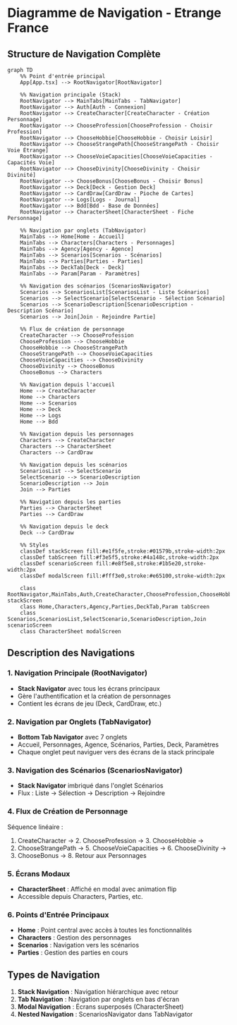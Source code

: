 # Diagramme de Navigation - Etrange France

## Structure de Navigation Complète

```mermaid
graph TD
    %% Point d'entrée principal
    App[App.tsx] --> RootNavigator[RootNavigator]
    
    %% Navigation principale (Stack)
    RootNavigator --> MainTabs[MainTabs - TabNavigator]
    RootNavigator --> Auth[Auth - Connexion]
    RootNavigator --> CreateCharacter[CreateCharacter - Création Personnage]
    RootNavigator --> ChooseProfession[ChooseProfession - Choisir Profession]
    RootNavigator --> ChooseHobbie[ChooseHobbie - Choisir Loisir]
    RootNavigator --> ChooseStrangePath[ChooseStrangePath - Choisir Voie Étrange]
    RootNavigator --> ChooseVoieCapacities[ChooseVoieCapacities - Capacités Voie]
    RootNavigator --> ChooseDivinity[ChooseDivinity - Choisir Divinité]
    RootNavigator --> ChooseBonus[ChooseBonus - Choisir Bonus]
    RootNavigator --> Deck[Deck - Gestion Deck]
    RootNavigator --> CardDraw[CardDraw - Pioche de Cartes]
    RootNavigator --> Logs[Logs - Journal]
    RootNavigator --> Bdd[Bdd - Base de Données]
    RootNavigator --> CharacterSheet[CharacterSheet - Fiche Personnage]
    
    %% Navigation par onglets (TabNavigator)
    MainTabs --> Home[Home - Accueil]
    MainTabs --> Characters[Characters - Personnages]
    MainTabs --> Agency[Agency - Agence]
    MainTabs --> Scenarios[Scenarios - Scénarios]
    MainTabs --> Parties[Parties - Parties]
    MainTabs --> DeckTab[Deck - Deck]
    MainTabs --> Param[Param - Paramètres]
    
    %% Navigation des scénarios (ScenariosNavigator)
    Scenarios --> ScenariosList[ScenariosList - Liste Scénarios]
    Scenarios --> SelectScenario[SelectScenario - Sélection Scénario]
    Scenarios --> ScenarioDescription[ScenarioDescription - Description Scénario]
    Scenarios --> Join[Join - Rejoindre Partie]
    
    %% Flux de création de personnage
    CreateCharacter --> ChooseProfession
    ChooseProfession --> ChooseHobbie
    ChooseHobbie --> ChooseStrangePath
    ChooseStrangePath --> ChooseVoieCapacities
    ChooseVoieCapacities --> ChooseDivinity
    ChooseDivinity --> ChooseBonus
    ChooseBonus --> Characters
    
    %% Navigation depuis l'accueil
    Home --> CreateCharacter
    Home --> Characters
    Home --> Scenarios
    Home --> Deck
    Home --> Logs
    Home --> Bdd
    
    %% Navigation depuis les personnages
    Characters --> CreateCharacter
    Characters --> CharacterSheet
    Characters --> CardDraw
    
    %% Navigation depuis les scénarios
    ScenariosList --> SelectScenario
    SelectScenario --> ScenarioDescription
    ScenarioDescription --> Join
    Join --> Parties
    
    %% Navigation depuis les parties
    Parties --> CharacterSheet
    Parties --> CardDraw
    
    %% Navigation depuis le deck
    Deck --> CardDraw
    
    %% Styles
    classDef stackScreen fill:#e1f5fe,stroke:#01579b,stroke-width:2px
    classDef tabScreen fill:#f3e5f5,stroke:#4a148c,stroke-width:2px
    classDef scenarioScreen fill:#e8f5e8,stroke:#1b5e20,stroke-width:2px
    classDef modalScreen fill:#fff3e0,stroke:#e65100,stroke-width:2px
    
    class RootNavigator,MainTabs,Auth,CreateCharacter,ChooseProfession,ChooseHobbie,ChooseStrangePath,ChooseVoieCapacities,ChooseDivinity,ChooseBonus,Deck,CardDraw,Logs,Bdd stackScreen
    class Home,Characters,Agency,Parties,DeckTab,Param tabScreen
    class Scenarios,ScenariosList,SelectScenario,ScenarioDescription,Join scenarioScreen
    class CharacterSheet modalScreen
```

## Description des Navigations

### 1. Navigation Principale (RootNavigator)
- **Stack Navigator** avec tous les écrans principaux
- Gère l'authentification et la création de personnages
- Contient les écrans de jeu (Deck, CardDraw, etc.)

### 2. Navigation par Onglets (TabNavigator)
- **Bottom Tab Navigator** avec 7 onglets
- Accueil, Personnages, Agence, Scénarios, Parties, Deck, Paramètres
- Chaque onglet peut naviguer vers des écrans de la stack principale

### 3. Navigation des Scénarios (ScenariosNavigator)
- **Stack Navigator** imbriqué dans l'onglet Scénarios
- Flux : Liste → Sélection → Description → Rejoindre

### 4. Flux de Création de Personnage
Séquence linéaire :
1. CreateCharacter → 2. ChooseProfession → 3. ChooseHobbie → 
4. ChooseStrangePath → 5. ChooseVoieCapacities → 6. ChooseDivinity → 
7. ChooseBonus → 8. Retour aux Personnages

### 5. Écrans Modaux
- **CharacterSheet** : Affiché en modal avec animation flip
- Accessible depuis Characters, Parties, etc.

### 6. Points d'Entrée Principaux
- **Home** : Point central avec accès à toutes les fonctionnalités
- **Characters** : Gestion des personnages
- **Scenarios** : Navigation vers les scénarios
- **Parties** : Gestion des parties en cours

## Types de Navigation

1. **Stack Navigation** : Navigation hiérarchique avec retour
2. **Tab Navigation** : Navigation par onglets en bas d'écran
3. **Modal Navigation** : Écrans superposés (CharacterSheet)
4. **Nested Navigation** : ScenariosNavigator dans TabNavigator
